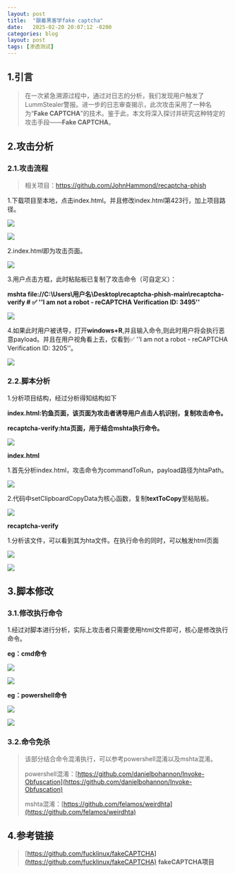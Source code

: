 ```yaml
---
layout: post
title:  "跟着黑客学fake captcha"
date:   2025-02-20 20:07:12 -0200
categories: blog
layout: post
tags: [渗透测试]
---
```


## 1.引言

> 在一次紧急溯源过程中，通过对日志的分析，我们发现用户触发了LummStealer警报。进一步的日志审查揭示，此次攻击采用了一种名为“**Fake CAPTCHA**”的技术。鉴于此，本文将深入探讨并研究这种特定的攻击手段——**Fake CAPTCHA**。
>

## 2.攻击分析
### 2.1.攻击流程
> 相关项目：https://github.com/JohnHammond/recaptcha-phish
>

1.下载项目至本地，点击index.html。并且修改index.html第423行，加上项目路径。

![](https://LbKinging.github.io/assets/img/md/2025-02-20-1/1740493746236-0463d1bb-0f4e-4b15-a59c-7ac7d3f0dab7.png)

![](https://LbKinging.github.io/assets/img/md/2025-02-20-1/1740495929361-d254a394-22a3-41d8-b3c9-ab55111166e1.png)

2.index.html即为攻击页面。

![](https://LbKinging.github.io/assets/img/md/2025-02-20-1/1740493773938-6e462cb2-98ad-41a4-8b13-5d01a19d65a2.png)

3.用户点击方框，此时粘贴板已复制了攻击命令（可自定义）：

**mshta file://C:\Users\用户名\Desktop\recaptcha-phish-main\recaptcha-verify # ****✅**** ''I am not a robot - reCAPTCHA Verification ID: 3495''**

![](https://LbKinging.github.io/assets/img/md/2025-02-20-1/1740493820407-8eb8767a-b5d1-4f88-bf62-d36307647f8b.png)

4.如果此时用户被诱导，打开**windows+R**,并且输入命令,则此时用户将会执行恶意payload。并且在用户视角看上去，仅看到✅ ''I am not a robot - reCAPTCHA Verification ID: 3205''。

![](https://LbKinging.github.io/assets/img/md/2025-02-20-1/1740495890747-cd06f6a9-7e91-4504-b32d-16d0a97b3ff2.png)



### 2.2.脚本分析
1.分析项目结构，经过分析得知结构如下

**index.html:钓鱼页面，该页面为攻击者诱导用户点击人机识别，复制攻击命令。**

**recaptcha-verify:hta页面，用于结合mshta执行命令。**

![](https://LbKinging.github.io/assets/img/md/2025-02-20-1/1740496108101-cbe93235-12ab-4273-877a-357b58400070.png)

**index.html**

1.首先分析index.html，攻击命令为commandToRun，payload路径为htaPath。

![](https://LbKinging.github.io/assets/img/md/2025-02-20-1/1740496955351-0d000f3f-d522-4824-8482-8b2ee7169613.png)

2.代码中setClipboardCopyData为核心函数，复制**textToCopy**至粘贴板。

![](https://LbKinging.github.io/assets/img/md/2025-02-20-1/1740497769880-a9012eda-014c-4f11-9eac-a119f2193da6.png)

**recaptcha-verify**

1.分析该文件，可以看到其为hta文件。在执行命令的同时，可以触发html页面

![](https://LbKinging.github.io/assets/img/md/2025-02-20-1/1740498241497-15f8f81a-b5d6-4296-9b83-e7b0d3672db6.png)

![](https://LbKinging.github.io/assets/img/md/2025-02-20-1/1740498365703-8456b136-8e3a-4cfd-98c7-0c02c2471ade.png)

## 3.脚本修改
### 3.1.修改执行命令
1.经过对脚本进行分析，实际上攻击者只需要使用html文件即可，核心是修改执行命令。

**eg：cmd命令**

![](https://LbKinging.github.io/assets/img/md/2025-02-20-1/1740498864608-186d986c-9a66-4c5e-bd47-708e63fa7707.png)

![](https://LbKinging.github.io/assets/img/md/2025-02-20-1/1740499310714-d1e2a3c9-ae82-4163-b0f4-bee238bfb043.png)

**eg：powershell命令**

![](https://LbKinging.github.io/assets/img/md/2025-02-20-1/1740499210960-4f82c3fd-949a-4fcd-8360-65cd83aecfb0.png)

![](https://LbKinging.github.io/assets/img/md/2025-02-20-1/1740499269818-9944e378-d136-4011-9b14-15f0926491ce.png)

### 3.2.命令免杀
> 该部分结合命令混淆执行，可以参考powershell混淆以及mshta混淆。
>
> powershell混淆：[https://github.com/danielbohannon/Invoke-Obfuscation](https://github.com/danielbohannon/Invoke-Obfuscation)
>
> mshta混淆：[https://github.com/felamos/weirdhta](https://github.com/felamos/weirdhta)
>


## 4.参考链接
> [https://github.com/fucklinux/fakeCAPTCHA](https://github.com/fucklinux/fakeCAPTCHA) **fakeCAPTCHA项目**
>

